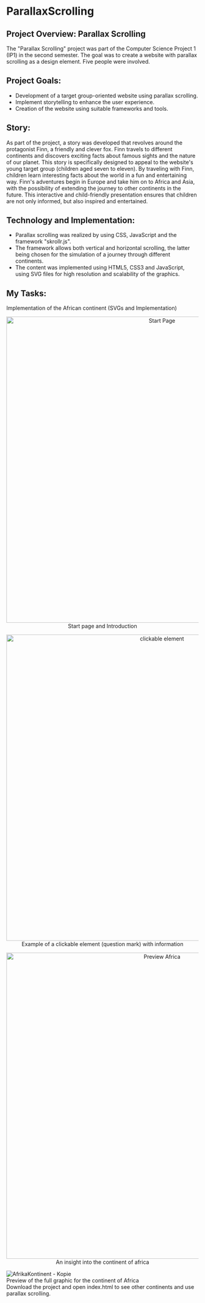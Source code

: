 # ParallaxScrolling

<h2>Project Overview: Parallax Scrolling</h1>
    <p>The "Parallax Scrolling" project was part of the Computer Science Project 1 (IP1) in the second semester. The goal was to create a website with parallax scrolling as a design element. Five people were involved.</p>
    
  <h2>Project Goals:</h2>
    <ul>
        <li>Development of a target group-oriented website using parallax scrolling.</li>
        <li>Implement storytelling to enhance the user experience.</li>
        <li>Creation of the website using suitable frameworks and tools.</li>
    </ul>
    
  <h2>Story:</h2>
    <p>As part of the project, a story was developed that revolves around the protagonist Finn, a friendly and clever fox. Finn travels to different continents and discovers exciting facts about famous sights and the nature of our planet. This story is specifically designed to appeal to the website's young target group (children aged seven to eleven). By traveling with Finn, children learn interesting facts about the world in a fun and entertaining way. Finn's adventures begin in Europe and take him on to Africa and Asia, with the possibility of extending the journey to other continents in the future. This interactive and child-friendly presentation ensures that children are not only informed, but also inspired and entertained.</p>
    
   <h2>Technology and Implementation:</h2>
    <ul>
        <li>Parallax scrolling was realized by using CSS, JavaScript and the framework "skrollr.js".</li>
        <li>The framework allows both vertical and horizontal scrolling, the latter being chosen for the simulation of a journey through different continents.</li>
        <li>The content was implemented using HTML5, CSS3 and JavaScript, using SVG files for high resolution and scalability of the graphics.</li>
    </ul>
    
  <h2>My Tasks:</h2>
    <p>Implementation of the African continent (SVGs and Implementation)</p>

  <p align = "center">
    <img width="800" alt="Start Page" src="https://github.com/majamichaelis/ParallaxScrolling/assets/73911655/59c4e4b6-db80-4ef6-8bb8-0d56396590a8">
     <br> Start page and Introduction
</p>
 <p align = "center">
    <img width="800" alt="clickable element" src="https://github.com/majamichaelis/ParallaxScrolling/assets/73911655/a6c18e53-6bc1-4995-b48c-dbfb5d845ea3">
     <br> Example of a clickable element (question mark) with information
</p>
<p align = "center">
    <img width="800" alt="Preview Africa" src="https://github.com/majamichaelis/ParallaxScrolling/assets/73911655/4fb0a266-870d-4538-8f87-cdfef8a19274">
     <br> An insight into the continent of africa 
</p>



![AfrikaKontinent - Kopie](https://github.com/majamichaelis/ParallaxScrolling/assets/73911655/a326f5b8-ae97-4080-a0eb-531cceb77cf2)
<br> Preview of the full graphic for the continent of Africa
<br>Download the project and open index.html to see other continents and use parallax scrolling.
